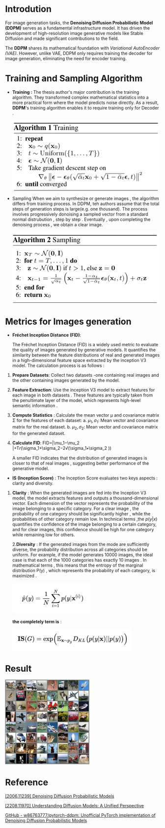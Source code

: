 # Introdution

For image generation tasks, the **Denoising Diffusion Probabilistic Model (DDPM)** serves as a fundamental infrastructure model. It has driven the development of high-resolution image generative models like Stable Diffusion and made significant contributions to the field. 

The **DDPM** shares its mathematical foundation with *Variational AutoEncoder (VAE)*. However, unlike VAE, DDPM only requires training the decoder for image generation, eliminating the need for encoder training.

# Training and Sampling Algorithm

- **Training :**
  The thesis author's major contribution is the training algorithm. They transformed complex mathematical statistics into a more practical form where the model predicts noise directly.
  As a result, **DDPM**'s training algorithm enables it to require training only for Decoder .
  
    ![image.png](./images/image.png)

- Sampling
  When we aim to synthesize or generate images , the algorithm differs from training process. In DDPM, teh authors assume that the total steps of generation steps is large(e.g. one thousand).   The process involves progressively donoising a sampled vector from a standard normal distrubution , step by step . Eventually , upon completing the denoising process , we obtain a clear image.
  
    ![image.png](./images/image%201.png)

# Metrics for Images generation

- **Fréchet Inception Distance (FID)**:
  
  The Fréchet Inception Distance (FID) is a widely used metric to evaluate the quality of images generated by generative models. It quantifies the similarity between the feature distributions of real and generated images in a high-dimensional feature space extracted by the inception V3 model. The calculation process is as follows :
  
1. **Prepare Datasets**:
   Collect two datasets -one containing real images and the other containing images generated by the model.

2. **Feature Extraction**:
   Use the inception V3 model to extract features for each image in both datasets . These features are typically taken from the penultimate layer of the model, which represents high-level semantic information .

3. **Compute Statistics** :
   Calculate the mean vector μ and covariance matrix Σ for the features of each dataset:
   a. $\mu_1,\sigma_1$: Mean vector and covariance matrix for the real dataset.
   b. $\mu_2,\sigma_2:$ Mean vector and covariance matrix for the generated dataset.

4. **Calculate FID**:
   FID=|\mu_1−\mu_2 |+T𝑟(\sigma_1+\sigma_2−2√(\sigma_1∗\sigma_2 ))
   
   A smaller FID indicates that the distribution of generated images is closer to that of real images , suggesting better performance of the generative model.
- **IS (Inception Score)** :
  The Inception Score evaluates two keys aspects : clarity and diversity.
1. **Clarity** :
    When the generated images are fed into the Inception V3 model, the model extracts features and outputs a thousand-dimensional vector. Each dimension of the vector represents the probability of the image belonging to a specific category. For a clear image , the probability of one category should be significantly higher , while the probabilities of other category remain low.
   In technical terms ,the  $p(y|x)$ quantifies the confidence of the image belonging to a certain category, and for clear images, this confidence should be high for one category while remaining low for others.
   
   2.**Diversity** : 
   If the generated images from the mode are sufficiently diverse, the probability distribution across all categories should be uniform. For example, if the model generates 10000 images, the ideal case is that each of the 1000 categories has exactly 10 images . In mathematical terms , this means that the entropy of the marginal distribution P(y) , which represents the probability of each category, is maximized .
   
   ![image.png](./images/image%202.png)
   
   **the completely term is** :
   
   ![image.png](./images/image%203.png)

# Result

![652000.png](./images/652000.png)

# Reference

[[2006.11239] Denoising Diffusion Probabilistic Models](https://arxiv.org/abs/2006.11239)

[[2208.11970] Understanding Diffusion Models: A Unified Perspective](https://arxiv.org/abs/2208.11970)

[GitHub - w86763777/pytorch-ddpm: Unofficial PyTorch implementation of Denoising Diffusion Probabilistic Models](https://github.com/w86763777/pytorch-ddpm/tree/master)
